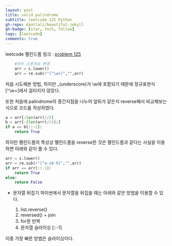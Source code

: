 ```yaml
---
layout: post
title: valid palindrome
subtitle: leetcode 125 Python
gh-repo: daattali/beautiful-jekyll
gh-badge: [star, fork, follow]
tags: [leetcode]
comments: true
---
```



leetcode 팰린드롬 링크 : [problem 125](https://leetcode.com/problems/valid-palindrome/)

```python
    #모두 소문자로 변경
    arr = s.lower()
    arr = re.sub(r"[^\w+]","",arr)
```
처음 시도해본 방법, 하지만 _(underscore)가 \w에 포함되기 때문에 정규표현식 [^\w+]에서 걸러지지 않았다.

또한 처음에 palindrome의 중간지점을 나누어 앞뒤가 같은지 reverse해서 비교해보는 식으로 코드를 작성하였다.

```python
a = arr[:len(arr)//2]
b = arr[-(len(arr)//2):]
if a == b[::-1]:
    return True
```

하지만 팰린드롬의 특성상 팰린드롬을 reverse한 것은 팰린드롬과 같다는 사실을 이용하면 아래와 같이 풀 수 있다.
```python
arr = s.lower()
arr = re.sub(r"[^a-z0-9]","",arr)
if arr == arr[::-1]:
    return True
else:
    return False
```

* 문자열 뒤집기
파이썬에서 문자열을 뒤집을 때는 아래와 같은 방법을 이용할 수 있다. 

  1. list.reverse()
  2. reversed() + join
  3. for문 반복
  4. 문자열 슬라이싱 [::-1]

이중 가장 빠른 방법은 슬라이싱이다. 
